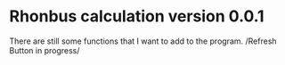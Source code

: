 # Rhonbus calculation version 0.0.1

There are still some functions that I want to add to the program.
/Refresh Button in progress/